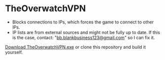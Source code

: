 # TheOverwatchVPN
- Blocks connections to IPs, which forces the game to connect to other IPs.
- IP lists are from external sources and might not be fully up to date. If this is the case, contact: "bb.blankbusiness123@gmail.com" so I can fix it.

[Download TheOverwatchVPN.exe](https://quidque.no/public/downloadables/TheOwVPN.exe) or clone this repository and build it yourself.

